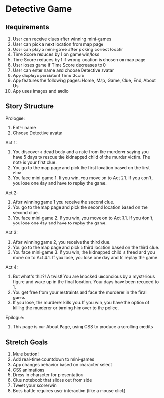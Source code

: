 # Detective Game

## Requirements
1. User can receive clues after winning mini-games
2. User can pick a next location from map page
3. User can play a mini-game after picking correct locatin
4. Time Score reduces by 1 on game win/loss
5. Time Score reduces by 1 if wrong location is chosen on map page
6. User loses game if Time Score decreases to 0
7. User can enter name and choose Detective avatar
8. App displays persistent Time Score
9. App features the following pages: Home, Map, Game, Clue, End, About Us
10. App uses images and audio

## Story Structure

Prologue:
1. Enter name
2. Choose Detective avatar

Act 1:
1. You discover a dead body and a note from the murderer saying you have 5 days to rescue the kidnapped child of the murder victim. The note is your first clue.
2. You go to the map page and pick the first location based on the first clue.
3. You face mini-game 1. If you win, you move on to Act 2.1. If you don't, you lose one day and have to replay the game.

Act 2:
1. After winning game 1 you receive the second clue. 
2. You go to the map page and pick the second location based on the second clue.
3. You face mini-game 2. If you win, you move on to Act 3.1. If you don't, you lose one day and have to replay the game.

Act 3:
1. After winning game 2, you receive the third clue.
2. You go to the map page and pick a third location based on the third clue.
3. You face mini-game 3. If you win, the kidnapped child is freed and you move on to Act 4.1. If you lose, you lose one day and to replay the game.

Act 4:
1. But what's this?! A twist! You are knocked unconcious by a mysterious figure and wake up in the final location. Your days have been reduced to 1.
2. You get free from your restraints and face the murderer in the final game.
3. If you lose, the murderer kills you. If you win, you have the option of killing the murderer or turning him over to the police.

Epilogue:
1. This page is our About Page, using CSS to produce a scrolling credits 


## Stretch Goals
1. Mute button!
2. Add real-time countdown to mini-games
3. App changes behavior based on character select
4. CSS animations
5. Dress in character for presentation
6. Clue notebook that slides out from side
7. Tweet your score/win
8. Boss battle requires user interaction (like a mouse click)
